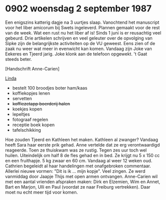 # 0902 woensdag 2 september 1987
Een enigszins katterig dagje na 3 uurtjes slaap. Vanochtend het manuscript voor het liber amicorum bij Swets ingeleverd. Plannen gemaakt voor de rest van de week. Wat een rust nu het liber af is! Sinds 1 juni is er reusachtig veel gebeurd. Drie artikelen schrijven en veel geleuter over de opvolging van Sipke zijn de belangrijkste activiteiten op de VU geweest. Eens zien of de zaak nu weer wat meer in evenwicht kan komen. 
Vandaag zijn Joke van Eekeres en Tjeerd jarig. Joke klonk aan de telefoon opgewekt. 't Gaat steeds beter.  
  
  [Handschrift Anne-Carien]
  
  <u>Linda</u>
  
  * bestelt 100 broodjes
        boter ham/kaas
  * koffiekopjes lenen 
  * servetten
  * ~~koffiezetapp boerderij halen~~
  * koekjes kopen
  * lepeltjes
  * fotograaf regelen
  * receptie boek kopen
  * tafelschikking
  
  Hoe zouden Tjeerd en Kathleen het maken. Kathleen al zwanger? Vandaag heeft Sara haar eerste prik gehad. Anne vertelde dat ze erg verontwaardigd reageerde. Toen ze thuiskwam was ze rustig. Tegen zes uur toch wel huilen. Uiteindelijk om half 8 de fles gehad en in bed. Ze krijgt nu 5 x 150 cc en een fruithapje. 5 kg zwaar en 60 cm. Vandaag al weer 12 weken oud. Cathrien begeleidt al haar handelingen met onafgebroken commentaar. Allerlei nieuwe vormen: "Dit is ik ... mijn kopje". Veel zingen. Ze werd vanmiddag door Jaapje Thijs met open armen ontvangen. Anne-Carien wil met een aantal vrienden afspraken maken: Dirk en Elzemien, Wim en Annet, Bart en Marjon, Ulli en Paul (voordat ze naar Freiburg vertrekken). Daar moet nu echt meer tijd voor komen.